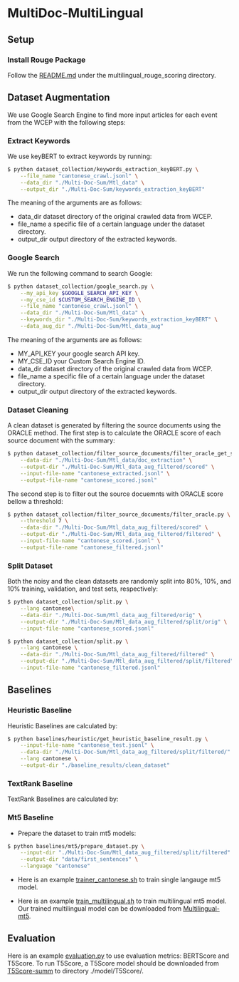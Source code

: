 # MultiDoc-MultiLingual
## Setup
### Install Rouge Package
Follow the [README.md](multilingual_rouge_scoring/README.md) under the multilingual_rouge_scoring directory.

## Dataset Augmentation
We use Google Search Engine to find more input articles for each event from the WCEP with the following steps:
### Extract Keywords
We use keyBERT to extract keywords by running:
```bash
$ python dataset_collection/keywords_extraction_keyBERT.py \
    --file_name "cantonese_crawl.jsonl" \
    --data_dir "./Multi-Doc-Sum/Mtl_data" \
    --output_dir "./Multi-Doc-Sum/keywords_extraction_keyBERT"
```

The meaning of the arguments are as follows:
- data_dir dataset directory of the original crawled data from WCEP.
- file_name a specific file of a certain language under the dataset directory.
- output_dir output directory of the extracted keywords.


### Google Search
We run the following command to search Google:
```bash
$ python dataset_collection/google_search.py \
    --my_api_key $GOOGLE_SEARCH_API_KEY \
    --my_cse_id $CUSTOM_SEARCH_ENGINE_ID \
    --file_name "cantonese_crawl.jsonl" \
    --data_dir "./Multi-Doc-Sum/Mtl_data" \
    --keywords_dir "./Multi-Doc-Sum/keywords_extraction_keyBERT" \
    --data_aug_dir "./Multi-Doc-Sum/Mtl_data_aug" 
```
The meaning of the arguments are as follows:
- MY_API_KEY your google search API key.
- MY_CSE_ID your Custom Search Engine ID.
- data_dir dataset directory of the original crawled data from WCEP.
- file_name a specific file of a certain language under the dataset directory.
- output_dir output directory of the extracted keywords.


### Dataset Cleaning
A clean dataset is generated by filtering the source documents using the ORACLE method. The first step is to calculate the ORACLE score of each source document with the summary:
```bash
$ python dataset_collection/filter_source_documents/filter_oracle_get_score.py \
    --data-dir "./Multi-Doc-Sum/Mtl_data/doc_extraction" \
    --output-dir "./Multi-Doc-Sum/Mtl_data_aug_filtered/scored" \
    --input-file-name "cantonese_extracted.jsonl" \
    --output-file-name "cantonese_scored.jsonl"
``` 

The second step is to filter out the source docuemnts with ORACLE score bellow a threshold:
```bash
$ python dataset_collection/filter_source_documents/filter_oracle.py \
    --threshold 7 \
    --data-dir "./Multi-Doc-Sum/Mtl_data_aug_filtered/scored" \
    --output-dir "./Multi-Doc-Sum/Mtl_data_aug_filtered/filtered" \
    --input-file-name "cantonese_scored.jsonl" \
    --output-file-name "cantonese_filtered.jsonl"
``` 

### Split Dataset
Both the noisy and the clean datasets are randomly split into 80%, 10%, and 10% training, validation, and test sets, respectively:

```bash
$ python dataset_collection/split.py \
    --lang cantonese\
    --data-dir "./Multi-Doc-Sum/Mtl_data_aug_filtered/orig" \
    --output-dir "./Multi-Doc-Sum/Mtl_data_aug_filtered/split/orig" \
    --input-file-name "cantonese_scored.jsonl" 

$ python dataset_collection/split.py \
    --lang cantonese \
    --data-dir "./Multi-Doc-Sum/Mtl_data_aug_filtered/filtered" \
    --output-dir "./Multi-Doc-Sum/Mtl_data_aug_filtered/split/filtered" \
    --input-file-name "cantonese_filtered.jsonl" 
``` 

## Baselines

### Heuristic Baseline
Heuristic Baselines are calculated by:
```bash
$ python baselines/heuristic/get_heuristic_baseline_result.py \
    --input-file-name "cantonese_test.jsonl" \
    --data-dir "./Multi-Doc-Sum/Mtl_data_aug_filtered/split/filtered/" \
    --lang cantonese \
    --output-dir "./baseline_results/clean_dataset"
```

### TextRank Baseline
TextRank Baselines are calculated by:


### Mt5 Baseline
- Prepare the dataset to train mt5 models:

```bash
$ python baselines/mt5/prepare_dataset.py \
    --input-dir "./Multi-Doc-Sum/Mtl_data_aug_filtered/split/filtered" \
    --output-dir "data/first_sentences" \
    --language "cantonese"
```

- Here is an example [trainer_cantonese.sh](baselines/mt5/examples/trainer_cantonese.sh) to train single langauge mt5 model. 

- Here is an example [train_multilingual.sh](baselines/mt5/examples/train_multilingual.sh) to train multilingual mt5 model. Our trained multilingual model can be downloaded from [Multilingual-mt5](https://drive.google.com/drive/u/1/folders/1JJ1XvAeL7JFCxPv5IHPhyVmjDfRetpW7). 


## Evaluation
Here is an example [evaluation.py](evaluation/run_evaluation.py) to use evaluation metrics: BERTScore and T5Score. To run T5Score, a T5Score model should be downloaded from [T5Score-summ](https://drive.google.com/drive/u/1/folders/1VrVWRbXZRBDnl4pGvcfvfLzF4P4JRO_m) to directory ./model/T5Score/.
